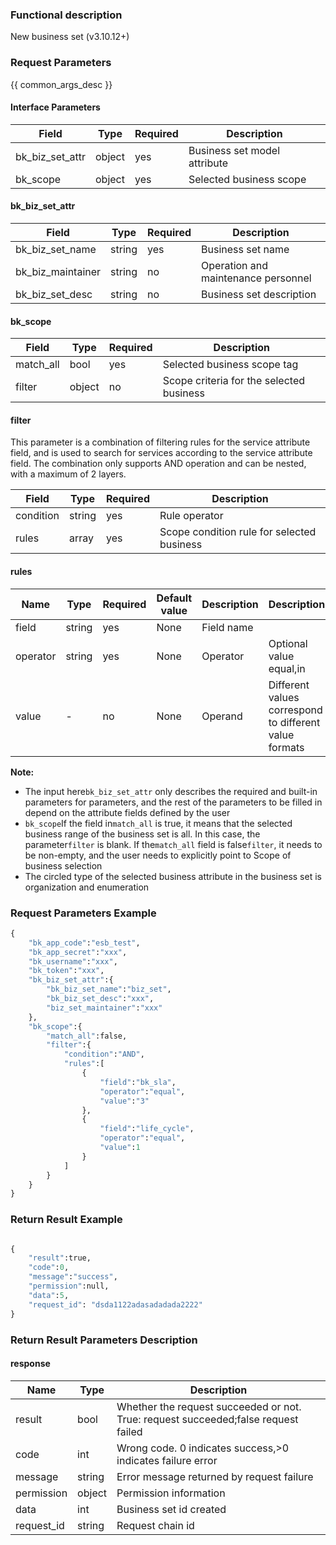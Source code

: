 ### Functional description

New business set (v3.10.12+)

### Request Parameters

{{ common_args_desc }}


#### Interface Parameters

| Field      | Type      | Required   | Description      |
|-----------|------------|--------|------------|
| bk_biz_set_attr    |   object  |yes     | Business set model attribute |
| bk_scope |  object  |yes     | Selected business scope|

#### bk_biz_set_attr

| Field      | Type      | Required   | Description      |
|-----------|------------|--------|------------|
| bk_biz_set_name   |   string  |yes   | Business set name|
| bk_biz_maintainer |  string  |no   | Operation and maintenance personnel|
| bk_biz_set_desc   |   string  |no   | Business set description|

#### bk_scope

| Field      | Type      | Required   | Description      |
|-----------|------------|--------|------------|
| match_all |  bool  |yes    | Selected business scope tag|
| filter |  object  |no     | Scope criteria for the selected business|

#### filter

This parameter is a combination of filtering rules for the service attribute field, and is used to search for services according to the service attribute field. The combination only supports AND operation and can be nested, with a maximum of 2 layers.

| Field      | Type      | Required   | Description      |
|-----------|------------|--------|------------|
| condition |  string  |yes    | Rule operator|
| rules |  array  |yes     | Scope condition rule for selected business|


#### rules

| Name     | Type   | Required| Default value| Description   |  Description                                                  |
| -------- | ------ | ---- | ------ | ------ | ------------------------------------------------------------ |
| field    |  string |yes   | None     | Field name|                                                              |
| operator | string |yes   | None     | Operator| Optional value equal,in|
| value    | -      |no   | None     | Operand| Different values correspond to different value formats                            |

**Note:**
- The input here`bk_biz_set_attr` only describes the required and built-in parameters for parameters, and the rest of the parameters to be filled in depend on the attribute fields defined by the user
- `bk_scope`If the field in`match_all` is true, it means that the selected business range of the business set is all. In this case, the parameter`filter` is blank. If the`match_all` field is false`filter`, it needs to be non-empty, and the user needs to explicitly point to
Scope of business selection
- The circled type of the selected business attribute in the business set is organization and enumeration
### Request Parameters Example

```python
{
    "bk_app_code":"esb_test",
    "bk_app_secret":"xxx",
    "bk_username":"xxx",
    "bk_token":"xxx",
    "bk_biz_set_attr":{
        "bk_biz_set_name":"biz_set",
        "bk_biz_set_desc":"xxx",
        "biz_set_maintainer":"xxx"
    },
    "bk_scope":{
        "match_all":false,
        "filter":{
            "condition":"AND",
            "rules":[
                {
                    "field":"bk_sla",
                    "operator":"equal",
                    "value":"3"
                },
                {
                    "field":"life_cycle",
                    "operator":"equal",
                    "value":1
                }
            ]
        }
    }
}
```

### Return Result Example

```python

{
    "result":true,
    "code":0,
    "message":"success",
    "permission":null,
    "data":5,
    "request_id": "dsda1122adasadadada2222"
}
```
### Return Result Parameters Description
#### response

| Name    | Type   | Description                                    |
| ------- | ------ | ------------------------------------- |
| result  | bool   | Whether the request succeeded or not. True: request succeeded;false request failed|
| code    |  int    | Wrong code. 0 indicates success,>0 indicates failure error    |
| message | string |Error message returned by request failure                    |
| permission    |  object |Permission information    |
| data    |  int |Business set id created                           |
| request_id    |  string |Request chain id    |
